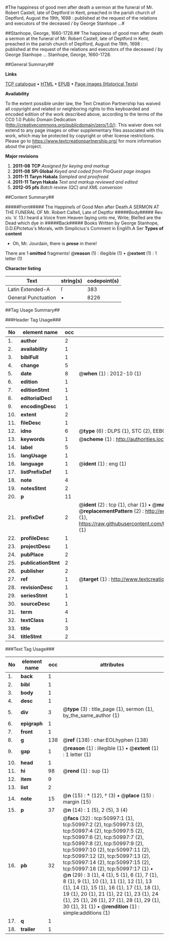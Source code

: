 #The happiness of good men after death a sermon at the funeral of Mr. Robert Castell, late of Deptford in Kent, preached in the parish church of Deptford, August the 19th, 1698 : published at the request of the relations and executors of the deceased / by George Stanhope ...#

##Stanhope, George, 1660-1728.##
The happiness of good men after death a sermon at the funeral of Mr. Robert Castell, late of Deptford in Kent, preached in the parish church of Deptford, August the 19th, 1698 : published at the request of the relations and executors of the deceased / by George Stanhope ...
Stanhope, George, 1660-1728.

##General Summary##

**Links**

[TCP catalogue](http://www.ota.ox.ac.uk/tcp/)  • 
[HTML](http://tei.it.ox.ac.uk/tcp/Texts-HTML/free/A61/A61273.html)  • 
[EPUB](http://tei.it.ox.ac.uk/tcp/Texts-EPUB/free/A61/A61273.epub) • 
[Page images (Historical Texts)](https://historicaltexts.jisc.ac.uk/eebo-11924065e)

**Availability**

To the extent possible under law, the Text Creation Partnership has waived all copyright and related or neighboring rights to this keyboarded and encoded edition of the work described above, according to the terms of the CC0 1.0 Public Domain Dedication (http://creativecommons.org/publicdomain/zero/1.0/). This waiver does not extend to any page images or other supplementary files associated with this work, which may be protected by copyright or other license restrictions. Please go to https://www.textcreationpartnership.org/ for more information about the project.

**Major revisions**

1. __2011-08__ __TCP__ *Assigned for keying and markup*
1. __2011-08__ __SPi Global__ *Keyed and coded from ProQuest page images*
1. __2011-11__ __Taryn Hakala__ *Sampled and proofread*
1. __2011-11__ __Taryn Hakala__ *Text and markup reviewed and edited*
1. __2012-05__ __pfs__ *Batch review (QC) and XML conversion*

##Content Summary##

#####Front#####
The Happineſs of Good Men after Death.A SERMON AT THE FUNERAL OF Mr. Robert Caſtell, Late of Deptfor
#####Body#####
Rev. xiv. V. 13.I heard a Voice from Heaven ſaying unto me, Write; Bleſſed are the Dead which dye in
#####Back#####
Books Written by George Stanhope, D.D.EPictetus's Morals, with Simplicius's Comment in Engliſh.A Ser
**Types of content**

  * Oh, Mr. Jourdain, there is **prose** in there!

There are 1 **omitted** fragments! 
 @__reason__ (1) : illegible (1)  •  @__extent__ (1) : 1 letter (1)

**Character listing**


|Text|string(s)|codepoint(s)|
|---|---|---|
|Latin Extended-A|ſ|383|
|General Punctuation|•|8226|

##Tag Usage Summary##

###Header Tag Usage###

|No|element name|occ|attributes|
|---|---|---|---|
|1.|__author__|2||
|2.|__availability__|1||
|3.|__biblFull__|1||
|4.|__change__|5||
|5.|__date__|8| @__when__ (1) : 2012-10 (1)|
|6.|__edition__|1||
|7.|__editionStmt__|1||
|8.|__editorialDecl__|1||
|9.|__encodingDesc__|1||
|10.|__extent__|2||
|11.|__fileDesc__|1||
|12.|__idno__|6| @__type__ (6) : DLPS (1), STC (2), EEBO-CITATION (1), OCLC (1), VID (1)|
|13.|__keywords__|1| @__scheme__ (1) : http://authorities.loc.gov/ (1)|
|14.|__label__|5||
|15.|__langUsage__|1||
|16.|__language__|1| @__ident__ (1) : eng (1)|
|17.|__listPrefixDef__|1||
|18.|__note__|4||
|19.|__notesStmt__|2||
|20.|__p__|11||
|21.|__prefixDef__|2| @__ident__ (2) : tcp (1), char (1)  •  @__matchPattern__ (2) : ([0-9\-]+):([0-9IVX]+) (1), (.+) (1)  •  @__replacementPattern__ (2) : http://eebo.chadwyck.com/downloadtiff?vid=$1&page=$2 (1), https://raw.githubusercontent.com/textcreationpartnership/Texts/master/tcpchars.xml#$1 (1)|
|22.|__profileDesc__|1||
|23.|__projectDesc__|1||
|24.|__pubPlace__|2||
|25.|__publicationStmt__|2||
|26.|__publisher__|2||
|27.|__ref__|1| @__target__ (1) : http://www.textcreationpartnership.org/docs/. (1)|
|28.|__revisionDesc__|1||
|29.|__seriesStmt__|1||
|30.|__sourceDesc__|1||
|31.|__term__|4||
|32.|__textClass__|1||
|33.|__title__|3||
|34.|__titleStmt__|2||


###Text Tag Usage###

|No|element name|occ|attributes|
|---|---|---|---|
|1.|__back__|1||
|2.|__bibl__|1||
|3.|__body__|1||
|4.|__desc__|1||
|5.|__div__|3| @__type__ (3) : title_page (1), sermon (1), by_the_same_author (1)|
|6.|__epigraph__|1||
|7.|__front__|1||
|8.|__g__|138| @__ref__ (138) : char:EOLhyphen (138)|
|9.|__gap__|1| @__reason__ (1) : illegible (1)  •  @__extent__ (1) : 1 letter (1)|
|10.|__head__|1||
|11.|__hi__|98| @__rend__ (1) : sup (1)|
|12.|__item__|9||
|13.|__list__|2||
|14.|__note__|15| @__n__ (15) : * (12), † (3)  •  @__place__ (15) : margin (15)|
|15.|__p__|37| @__n__ (14) : 1 (5), 2 (5), 3 (4)|
|16.|__pb__|32| @__facs__ (32) : tcp:50997:1 (1), tcp:50997:2 (2), tcp:50997:3 (2), tcp:50997:4 (2), tcp:50997:5 (2), tcp:50997:6 (2), tcp:50997:7 (2), tcp:50997:8 (2), tcp:50997:9 (2), tcp:50997:10 (2), tcp:50997:11 (2), tcp:50997:12 (2), tcp:50997:13 (2), tcp:50997:14 (2), tcp:50997:15 (2), tcp:50997:16 (2), tcp:50997:17 (1)  •  @__n__ (29) : 3 (1), 4 (1), 5 (1), 6 (1), 7 (1), 8 (1), 9 (1), 10 (1), 11 (1), 12 (1), 13 (1), 14 (1), 15 (1), 16 (1), 17 (1), 18 (1), 19 (1), 20 (1), 21 (1), 22 (1), 23 (1), 24 (1), 25 (1), 26 (1), 27 (1), 28 (1), 29 (1), 30 (1), 31 (1)  •  @__rendition__ (1) : simple:additions (1)|
|17.|__q__|1||
|18.|__trailer__|1||
